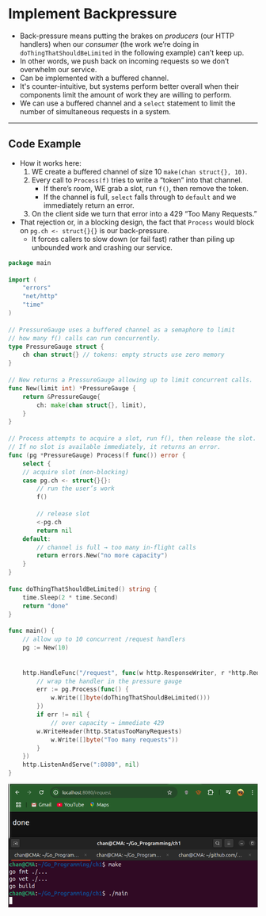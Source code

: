 # Implement Backpressure

- Back-pressure means putting the brakes on *producers* (our HTTP handlers) when our *consumer* (the work we’re doing in `doThingThatShouldBeLimited` in the following example)  can’t keep up.
- In other words, we push back on incoming requests so we don’t overwhelm our service.
- Can be implemented with a buffered channel.
- It's counter-intuitive, but systems perform better overall when their components limit the amount of work they are willing to perform.
- We can use a buffered channel and a `select` statement to limit the number of simultaneous requests in a system.

---

## Code Example

- How it works here:
  1. WE create a buffered channel of size 10 `make(chan struct{}, 10)`.
  2. Every call to `Process(f)` tries to write a “token” into that channel.
     - If there’s room, WE grab a slot, run `f()`, then remove the token.
     - If the channel is full, `select` falls through to `default` and we immediately return an error.
  3. On the client side we turn that error into a 429 “Too Many Requests.”
- That rejection or, in a blocking design, the fact that `Process` would block on `pg.ch <- struct{}{}` is our back-pressure. 
  - It forces callers to slow down (or fail fast) rather than piling up unbounded work and crashing our service.

```go
package main

import (
	"errors"
	"net/http"
	"time"
)

// PressureGauge uses a buffered channel as a semaphore to limit
// how many f() calls can run concurrently.
type PressureGauge struct {
	ch chan struct{} // tokens: empty structs use zero memory
}

// New returns a PressureGauge allowing up to limit concurrent calls.
func New(limit int) *PressureGauge {
	return &PressureGauge{
		ch: make(chan struct{}, limit),
	}
}

// Process attempts to acquire a slot, run f(), then release the slot.
// If no slot is available immediately, it returns an error.
func (pg *PressureGauge) Process(f func()) error {
	select {
	// acquire slot (non‐blocking)
	case pg.ch <- struct{}{}:
		// run the user’s work
		f()
        
        // release slot
		<-pg.ch
		return nil
	default:
        // channel is full → too many in-flight calls
		return errors.New("no more capacity")
	}
}

func doThingThatShouldBeLimited() string {
	time.Sleep(2 * time.Second)
	return "done"
}

func main() {
    // allow up to 10 concurrent /request handlers
	pg := New(10)
    
    
	http.HandleFunc("/request", func(w http.ResponseWriter, r *http.Request) {
        // wrap the handler in the pressure gauge
		err := pg.Process(func() {
			w.Write([]byte(doThingThatShouldBeLimited()))
		})
		if err != nil {
			// over capacity → immediate 429
     	w.WriteHeader(http.StatusTooManyRequests)
			w.Write([]byte("Too many requests"))
		}
	})
	http.ListenAndServe(":8080", nil)
}

```

![backpressure_run](Imgs/backpressure_run.png)

